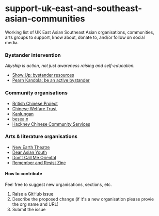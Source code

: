 # support-uk-east-and-southeast-asian-communities
Working list of UK East Asian Southeast Asian organisations, communities, arts groups to support, know about, donate to, and/or follow on social media.


### Bystander intervention
_Allyship is action, not just awareness raising and self-education._

* [Show Up: bystander resources](https://www.ihollaback.org/app/uploads/2016/11/Show-Up_CUPxHollaback.pdf)
* [Pearn Kandola: be an active bystander](https://vimeo.com/427628186)

### Community organisations
* [British Chinese Project](http://www.bcproject.org/)
* [Chinese Welfare Trust](https://www.chinesewelfaretrust.org.uk/)
* [Kanlungan](https://www.kanlungan.org.uk/?page_id=6)
* [besea.n](https://www.besean.co.uk/)
* [Hackney Chinese Community Services](https://www.hackneychinese.org.uk/)

### Arts & literature organisations
* [New Earth Theatre](https://yellowearth.org/support-yellow-earth/)
* [Dear Asian Youth](https://www.dearasianyouth.org/)
* [Don’t Call Me Oriental](https://www.dontcallmeoriental.com/)
* [Remember and Resist Zine](https://daikon.co.uk/)


#### How to contribute

Feel free to suggest new organisations, sections, etc.

1. Raise a GitHub issue
2. Describe the proposed change (if it's a new organisation please provie the org name and URL)
3. Submit the issue
